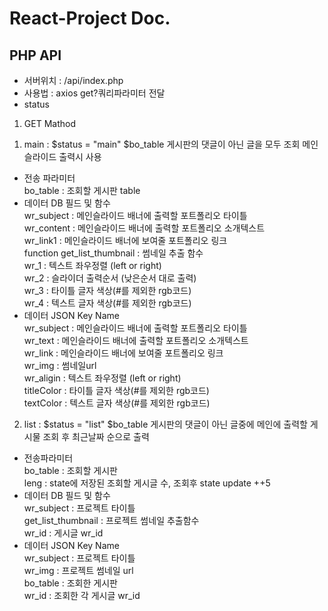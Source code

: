 # React-Project Doc.

## PHP API
- 서버위치 : /api/index.php
- 사용법 : axios get?쿼리파라미터 전달
- status 
1. GET Mathod
1) main : $status = "main" $bo_table 게시판의 댓글이 아닌 글을 모두 조회 메인슬라이드 출력시 사용<br /> 
- 전송 파라미터<br />
bo_table : 조회할 게시판 table <br />
- 데이터 DB 필드 및 함수<br />
wr_subject : 메인슬라이드 배너에 출력할 포트폴리오 타이틀<br />
wr_content : 메인슬라이드 배너에 출력할 포트폴리오 소개텍스트<br />
wr_link1 : 메인슬라이드 배너에 보여줄 포트폴리오 링크<br />
function get_list_thumbnail : 썸네일 추출 함수<br /> 
wr_1 : 텍스트 좌우정렬 (left or right)<br />
wr_2 : 슬라이더 출력순서 (낮은순서 대로 출력)<br />
wr_3 : 타이틀 글자 색상(#를 제외한 rgb코드)<br />
wr_4 : 텍스트 글자 색상(#를 제외한 rgb코드)<br />
- 데이터 JSON Key Name<br />
wr_subject : 메인슬라이드 배너에 출력할 포트폴리오 타이틀<br/>
wr_text : 메인슬라이드 배너에 출력할 포트폴리오 소개텍스트<br/>
wr_link : 메인슬라이드 배너에 보여줄 포트폴리오 링크<br/>
wr_img : 썸네일url<br/>
wr_aligin : 텍스트 좌우정렬 (left or right)<br/>
titleColor : 타이틀 글자 색상(#를 제외한 rgb코드)<br/>
textColor : 텍스트 글자 색상(#를 제외한 rgb코드)<br/>

2) list : $status = "list" $bo_table 게시판의 댓글이 아닌 글중에 메인에 출력할 게시물 조회 후 최근날짜 순으로 출력<br />
- 전송파라미터<br />
bo_table : 조회할 게시판<br />
leng : state에 저장된 조회할 게시글 수, 조회후 state update ++5 <br />
- 데이터 DB 필드 및 함수<br />
wr_subject : 프로젝트 타이틀<br />
get_list_thumbnail : 프로젝트 썸네일 추출함수<br />
wr_id : 게시글 wr_id<br />
- 데이터 JSON Key Name<br />
wr_subject : 프로젝트 타이틀<br />
wr_img : 프로젝트 썸네일 url<br />
bo_table : 조회한 게시판<br />
wr_id : 조회한 각 게시글 wr_id<br />
